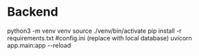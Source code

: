 # Backend
python3 -m venv venv
source ./venv/bin/activate
pip install -r requirements.txt
#config.ini (replace with local database)
uvicorn app.main:app --reload